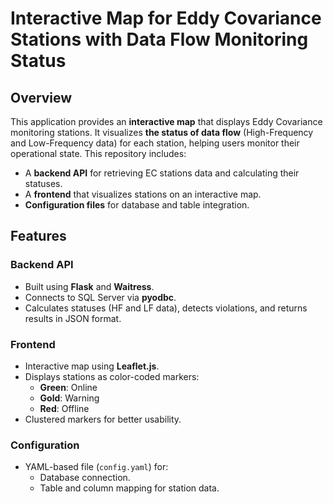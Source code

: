 # Interactive Map for Eddy Covariance Stations with Data Flow Monitoring Status

## Overview

This application provides an **interactive map** that displays Eddy Covariance monitoring stations. 
It visualizes **the status of data flow** (High-Frequency and Low-Frequency data) for each station, helping users monitor their operational state.
This repository includes:
- A **backend API** for retrieving EC stations data and calculating their statuses.
- A **frontend** that visualizes stations on an interactive map.
- **Configuration files** for database and table integration.

## Features

### Backend API
- Built using **Flask** and **Waitress**.
- Connects to SQL Server via **pyodbc**.
- Calculates statuses (HF and LF data), detects violations, and returns results in JSON format.

### Frontend
- Interactive map using **Leaflet.js**.
- Displays stations as color-coded markers:
  - **Green**: Online
  - **Gold**: Warning
  - **Red**: Offline
- Clustered markers for better usability.

### Configuration
- YAML-based file (`config.yaml`) for:
  - Database connection.
  - Table and column mapping for station data.










